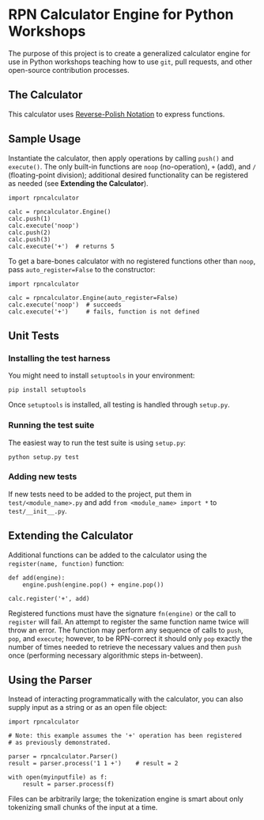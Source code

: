 # RPN Calculator Engine for Python Workshops

The purpose of this project is to create a generalized calculator engine for
use in Python workshops teaching how to use `git`, pull requests, and other
open-source contribution processes.


## The Calculator

This calculator uses
[Reverse-Polish Notation](https://en.wikipedia.org/wiki/Reverse_Polish_notation)
to express functions.


## Sample Usage

Instantiate the calculator, then apply operations by calling `push()` and
`execute()`. The only built-in functions are `noop` (no-operation), `+` (add),
and `/` (floating-point division); additional desired functionality can be
registered as needed (see **Extending the Calculator**).

    import rpncalculator
    
    calc = rpncalculator.Engine()
    calc.push(1)
    calc.execute('noop')
    calc.push(2)
    calc.push(3)
    calc.execute('+')  # returns 5

To get a bare-bones calculator with no registered functions other than `noop`,
pass `auto_register=False` to the constructor:

    import rpncalculator
    
    calc = rpncalculator.Engine(auto_register=False)
    calc.execute('noop')  # succeeds
    calc.execute('+')     # fails, function is not defined


## Unit Tests

### Installing the test harness

You might need to install `setuptools` in your environment:

    pip install setuptools

Once `setuptools` is installed, all testing is handled through `setup.py`.

### Running the test suite

The easiest way to run the test suite is using `setup.py`:

    python setup.py test

### Adding new tests

If new tests need to be added to the project, put them in `test/<module_name>.py`
and add `from <module_name> import *` to `test/__init__.py`.


## Extending the Calculator

Additional functions can be added to the calculator using the
`register(name, function)` function:

    def add(engine):
        engine.push(engine.pop() + engine.pop())
    
    calc.register('+', add)

Registered functions must have the signature `fn(engine)` or the call to
`register` will fail. An attempt to register the same function name twice will
throw an error. The function may perform any sequence of calls to `push`,
`pop`, and `execute`; however, to be RPN-correct it should only `pop` exactly
the number of times needed to retrieve the necessary values and then `push`
once (performing necessary algorithmic steps in-between).


## Using the Parser

Instead of interacting programmatically with the calculator, you can also
supply input as a string or as an open file object:

    import rpncalculator
    
    # Note: this example assumes the '+' operation has been registered
    # as previously demonstrated.
    
    parser = rpncalculator.Parser()
    result = parser.process('1 1 +')    # result = 2
    
    with open(myinputfile) as f:
        result = parser.process(f)

Files can be arbitrarily large; the tokenization engine is smart about only
tokenizing small chunks of the input at a time.
